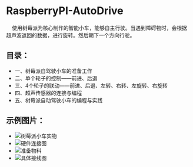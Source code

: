 # RaspberryPI-AutoDrive
  &nbsp; &nbsp; 使用树莓派为核心制作的智能小车，能够自主行驶。当遇到障碍物时，会根据超声波返回的数据，进行旋转。然后朝下一个方向行驶。

  ## **目录：**  
  - 一、树莓派自驾驶小车的准备工作  
  - 二、单个轮子的控制——前进、后退  
  - 三、4个轮子的联动——前进、后退、左转、右转、左旋转、右旋转  
  - 四、超声传感器的连接与编程  
  - 五、树莓派自动驾驶小车的编程与实践  		

		
 ## **示例图片：**  
  - ![树莓派小车实物](..\\1.Hardware\\0.png)  
  - ![硬件连接图](..\\1.Hardware\\1.png) 
  - ![准备物料](..\\1.Hardware\\2.png)  
  - ![具体接线图](..\\1.Hardware\\3.png)
  
